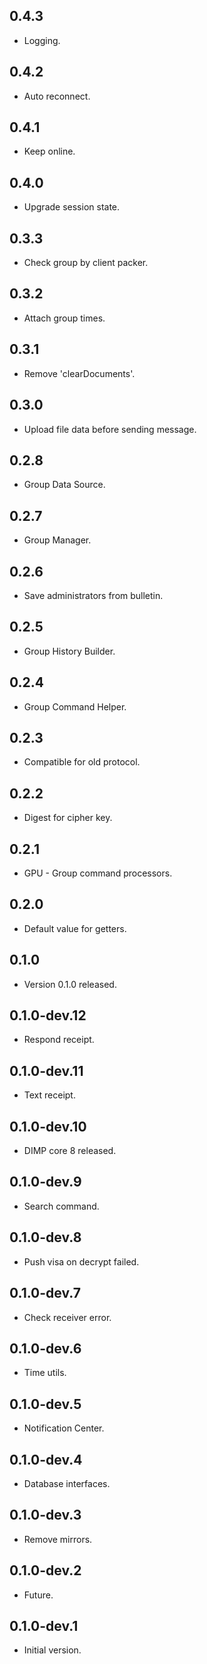 ## 0.4.3

- Logging.

## 0.4.2

- Auto reconnect.

## 0.4.1

- Keep online.

## 0.4.0

- Upgrade session state.

## 0.3.3

- Check group by client packer.

## 0.3.2

- Attach group times.

## 0.3.1

- Remove 'clearDocuments'.

## 0.3.0

- Upload file data before sending message.

## 0.2.8

- Group Data Source.

## 0.2.7

- Group Manager.

## 0.2.6

- Save administrators from bulletin.

## 0.2.5

- Group History Builder.

## 0.2.4

- Group Command Helper.

## 0.2.3

- Compatible for old protocol.

## 0.2.2

- Digest for cipher key.

## 0.2.1

- GPU - Group command processors.

## 0.2.0

- Default value for getters.

## 0.1.0

- Version 0.1.0 released.

## 0.1.0-dev.12

- Respond receipt.

## 0.1.0-dev.11

- Text receipt.

## 0.1.0-dev.10

- DIMP core 8 released.

## 0.1.0-dev.9

- Search command.

## 0.1.0-dev.8

- Push visa on decrypt failed.

## 0.1.0-dev.7

- Check receiver error.

## 0.1.0-dev.6

- Time utils.

## 0.1.0-dev.5

- Notification Center.

## 0.1.0-dev.4

- Database interfaces.

## 0.1.0-dev.3

- Remove mirrors.

## 0.1.0-dev.2

- Future.

## 0.1.0-dev.1

- Initial version.
